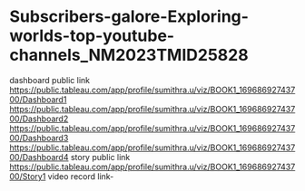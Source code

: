 # Subscribers-galore-Exploring-worlds-top-youtube-channels_NM2023TMID25828

dashboard public link
https://public.tableau.com/app/profile/sumithra.u/viz/BOOK1_16968692743700/Dashboard1
https://public.tableau.com/app/profile/sumithra.u/viz/BOOK1_16968692743700/Dashboard2
https://public.tableau.com/app/profile/sumithra.u/viz/BOOK1_16968692743700/Dashboard3
https://public.tableau.com/app/profile/sumithra.u/viz/BOOK1_16968692743700/Dashboard4
story public link
https://public.tableau.com/app/profile/sumithra.u/viz/BOOK1_16968692743700/Story1
video record link-




